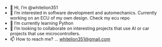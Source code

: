 - 👋 Hi, I’m @whitelion351
- 👀 I’m interested in software development and automechanics. Currently working on an ECU of my own design. Check my ecu repo
- 🌱 I’m currently learning Python
- 💞️ I’m looking to collaborate on interesting projects that use AI or car projects that use microcontrollers.
- 📫 How to reach me? ... whitelion351@gmail.com

<!---
whitelion351/whitelion351 is a ✨ special ✨ repository because its `README.md` (this file) appears on your GitHub profile.
You can click the Preview link to take a look at your changes.
--->
